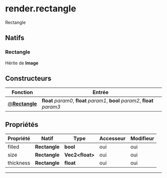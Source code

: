 # render.rectangle

Rectangle
## Natifs
### Rectangle
Hérite de **Image**
## Constructeurs
|Fonction|Entrée|
|-|-|
|[@**Rectangle**](#ctor_0)|**float** *param0*, **float** *param1*, **bool** *param2*, **float** *param3*|
## Propriétés
|Propriété|Natif|Type|Accesseur|Modifieur|
|-|-|-|-|-|
|filled|**Rectangle**|**bool**|oui|oui|
|size|**Rectangle**|**Vec2\<float>**|oui|oui|
|thickness|**Rectangle**|**float**|oui|oui|


***
